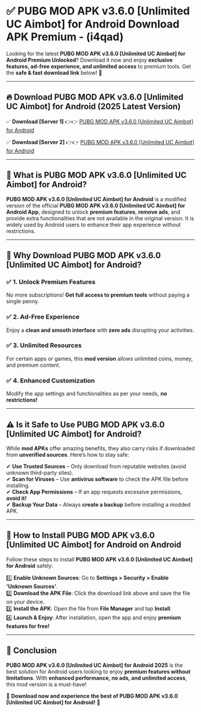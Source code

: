 
# ✅ PUBG MOD APK v3.6.0 [Unlimited UC Aimbot] for Android Download APK Premium -  (i4qad) 

Looking for the latest **PUBG MOD APK v3.6.0 [Unlimited UC Aimbot] for Android Premium Unlocked**? Download it now and enjoy **exclusive features, ad-free experience, and unlimited access** to premium tools. Get the **safe & fast download link** below! 🚀

---

## 🔥 Download PUBG MOD APK v3.6.0 [Unlimited UC Aimbot] for Android (2025 Latest Version)

✅ **Download [Server 1]** 👉👉 [PUBG MOD APK v3.6.0 [Unlimited UC Aimbot] for Android ](https://apkcomod.com?title=PUBG_MOD_APK_v3.6.0_[Unlimited_UC_Aimbot]_for_Android)  

✅ **Download [Server 2]** 👉👉 [PUBG MOD APK v3.6.0 [Unlimited UC Aimbot] for Android ](https://apkcomod.com?title=PUBG_MOD_APK_v3.6.0_[Unlimited_UC_Aimbot]_for_Android)  


---

## 📌 What is PUBG MOD APK v3.6.0 [Unlimited UC Aimbot] for Android?

**PUBG MOD APK v3.6.0 [Unlimited UC Aimbot] for Android** is a modified version of the official **PUBG MOD APK v3.6.0 [Unlimited UC Aimbot] for Android App**, designed to unlock **premium features**, **remove ads**, and provide extra functionalities that are not available in the original version. It is widely used by Android users to enhance their app experience without restrictions.

---

## 🌟 Why Download PUBG MOD APK v3.6.0 [Unlimited UC Aimbot] for Android?

### ✅ 1. Unlock Premium Features
No more subscriptions! **Get full access to premium tools** without paying a single penny.

### ✅ 2. Ad-Free Experience
Enjoy a **clean and smooth interface** with **zero ads** disrupting your activities.

### ✅ 3. Unlimited Resources
For certain apps or games, this **mod version** allows unlimited coins, money, and premium content.

### ✅ 4. Enhanced Customization
Modify the app settings and functionalities as per your needs, **no restrictions!**

---

## ⚠️ Is it Safe to Use PUBG MOD APK v3.6.0 [Unlimited UC Aimbot] for Android?

While **mod APKs** offer amazing benefits, they also carry risks if downloaded from **unverified sources**. Here’s how to stay safe:

✔ **Use Trusted Sources** – Only download from reputable websites (avoid unknown third-party sites).  
✔ **Scan for Viruses** – Use **antivirus software** to check the APK file before installing.  
✔ **Check App Permissions** – If an app requests excessive permissions, **avoid it!**  
✔ **Backup Your Data** – Always **create a backup** before installing a modded APK.

---

## 📲 How to Install PUBG MOD APK v3.6.0 [Unlimited UC Aimbot] for Android on Android

Follow these steps to install **PUBG MOD APK v3.6.0 [Unlimited UC Aimbot] for Android** safely:

1️⃣ **Enable Unknown Sources**: Go to **Settings > Security > Enable 'Unknown Sources'**.  
2️⃣ **Download the APK File**: Click the download link above and save the file on your device.  
3️⃣ **Install the APK**: Open the file from **File Manager** and tap **Install**.  
4️⃣ **Launch & Enjoy**: After installation, open the app and enjoy **premium features for free!**

---

## 🚀 Conclusion

**PUBG MOD APK v3.6.0 [Unlimited UC Aimbot] for Android 2025** is the best solution for Android users looking to enjoy **premium features without limitations**. With **enhanced performance, no ads, and unlimited access**, this mod version is a must-have!

🔻 **Download now and experience the best of PUBG MOD APK v3.6.0 [Unlimited UC Aimbot] for Android!** 🔻

